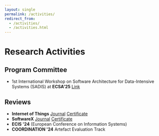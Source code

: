 ```yaml
---
layout: single
permalink: /activities/
redirect_from: 
  - /activities/
  - /activities.html
---
```


# Research Activities

## Program Committee

- 1st International Workshop on Software Architecture for Data-Intensive Systems (SADIS) at **ECSA'25** [Link](https://sadis2025.smartarch.cz/index.html)

## Reviews

- **Internet of Things** [Journal](https://www.sciencedirect.com/journal/internet-of-things) [Certificate](https://orcid.org/my-orcid?orcid=0000-0002-1991-0579)
- **SoftwareX** [Journal](https://www.sciencedirect.com/journal/softwarex) [Certificate](https://orcid.org/my-orcid?orcid=0000-0002-1991-0579)
- **ECIS '24** (European Conference on Information Systems)
- **COORDINATION '24** Artefact Evaluation Track
